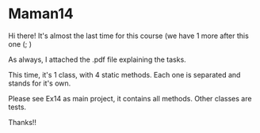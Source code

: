 # Maman14
Hi there!
It's almost the last time for this course (we have 1 more after this one (; )

As always, I attached the .pdf file explaining the tasks.

This time, it's 1 class, with 4 static methods.
Each one is separated and stands for it's own.

Please see Ex14 as main project, it contains all methods.
Other classes are tests.

Thanks!! 
